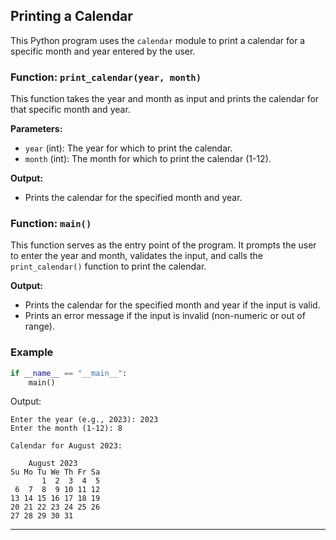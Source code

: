 ## Printing a Calendar

This Python program uses the `calendar` module to print a calendar for a specific month and year entered by the user.

### Function: `print_calendar(year, month)`

This function takes the year and month as input and prints the calendar for that specific month and year.

**Parameters:**
- `year` (int): The year for which to print the calendar.
- `month` (int): The month for which to print the calendar (1-12).

**Output:**
- Prints the calendar for the specified month and year.

### Function: `main()`

This function serves as the entry point of the program. It prompts the user to enter the year and month, validates the input, and calls the `print_calendar()` function to print the calendar.

**Output:**
- Prints the calendar for the specified month and year if the input is valid.
- Prints an error message if the input is invalid (non-numeric or out of range).

### Example

```python
if __name__ == "__main__":
    main()
```

Output:
```
Enter the year (e.g., 2023): 2023
Enter the month (1-12): 8

Calendar for August 2023:

    August 2023
Su Mo Tu We Th Fr Sa
       1  2  3  4  5
 6  7  8  9 10 11 12
13 14 15 16 17 18 19
20 21 22 23 24 25 26
27 28 29 30 31
```

---